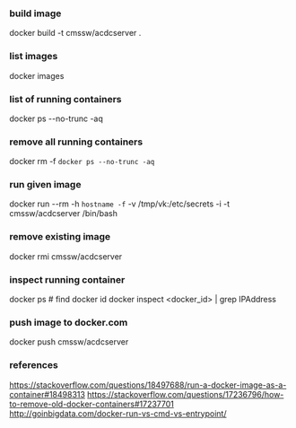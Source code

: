 

### build image
docker build -t cmssw/acdcserver .

### list images
docker images

### list of running containers
docker ps --no-trunc -aq

### remove all running containers
docker rm -f `docker ps --no-trunc -aq`

### run given image
docker run --rm -h `hostname -f` -v /tmp/vk:/etc/secrets -i -t cmssw/acdcserver /bin/bash

### remove existing image
docker rmi cmssw/acdcserver

### inspect running container
docker ps # find docker id
docker inspect <docker_id> | grep IPAddress

### push image to docker.com
docker push cmssw/acdcserver

### references
https://stackoverflow.com/questions/18497688/run-a-docker-image-as-a-container#18498313
https://stackoverflow.com/questions/17236796/how-to-remove-old-docker-containers#17237701
http://goinbigdata.com/docker-run-vs-cmd-vs-entrypoint/
